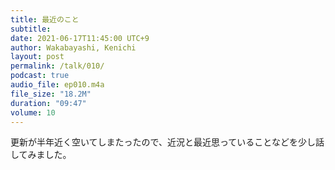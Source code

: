 ```yaml
---
title: 最近のこと
subtitle: 
date: 2021-06-17T11:45:00 UTC+9
author: Wakabayashi, Kenichi
layout: post
permalink: /talk/010/
podcast: true
audio_file: ep010.m4a
file_size: "18.2M"
duration: "09:47"
volume: 10
---
```

更新が半年近く空いてしまたったので、近況と最近思っていることなどを少し話してみました。